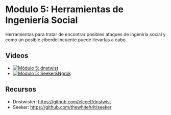 # Modulo 5: Herramientas de Ingeniería Social

Herramientas para tratar de encontrar posibles ataques de ingeniría social y como un posible ciberdelincuente puede llevarlas a cabo.

## Videos

- [![Módulo 5: dnstwist](https://img.youtube.com/vi/3IcA2rDfE/0.jpg)](https://www.youtube.com/watch?v=3IcA2rDfE)
- [![Módulo 5: Seeker&Ngrok](https://img.youtube.com/vi/Vt9grFbu5ys/0.jpg)](https://www.youtube.com/watch?v=Vt9grFbu5ys)


## Recursos

- Dnstwister: https://github.com/elceef/dnstwist
- Seeker: https://github.com/thewhiteh4t/seeker
